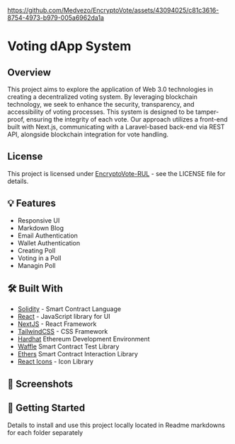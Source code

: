https://github.com/Medvezo/EncryptoVote/assets/43094025/c81c3616-8754-4973-b979-005a6962da1a

# Voting dApp System

## Overview
This project aims to explore the application of Web 3.0 technologies in creating a decentralized voting system. By leveraging blockchain technology, we seek to enhance the security, transparency, and accessibility of voting processes. This system is designed to be tamper-proof, ensuring the integrity of each vote. Our approach utilizes a front-end built with Next.js, communicating with a Laravel-based back-end via REST API, alongside blockchain integration for vote handling.

## License
This project is licensed under [EncryptoVote-RUL](LICENSE.txt) - see the LICENSE file for details.


## :bulb: Features

- Responsive UI
- Markdown Blog 
- Email Authentication 
- Wallet Authentication
- Creating Poll
- Voting in a Poll
- Managin Poll 

## :hammer_and_wrench: Built With

- [Solidity](https://soliditylang.org/) - Smart Contract Language
- [React](https://reactjs.org/) - JavaScript library for UI
- [NextJS](https://nextjs.org/) - React Framework
- [TailwindCSS](https://tailwindcss.com/) - CSS Framework
- [Hardhat](https://hardhat.org/) Ethereum Development Environment
- [Waffle](https://ethereum-waffle.readthedocs.io/en/latest/) Smart Contract Test Library
- [Ethers](https://docs.ethers.org/v5/) Smart Contract Interaction Library
- [React Icons](https://react-icons.github.io/react-icons/) - Icon Library


## :camera_flash: Screenshots


## :triangular_flag_on_post: Getting Started

Details to install and use this project locally located in Readme markdowns for each folder separately 

